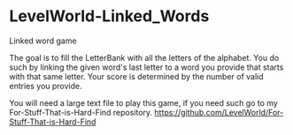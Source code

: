 # LevelWorld-Linked_Words
Linked word game

The goal is to fill the LetterBank with all the letters of the alphabet. 
You do such by linking the given word's last letter to a word you provide that starts with that same letter.
Your score is determined by the number of valid entries you provide.

You will need a large text file to play this game, if you need such go to my For-Stuff-That-is-Hard-Find repository.
https://github.com/LevelWorld/For-Stuff-That-is-Hard-Find
